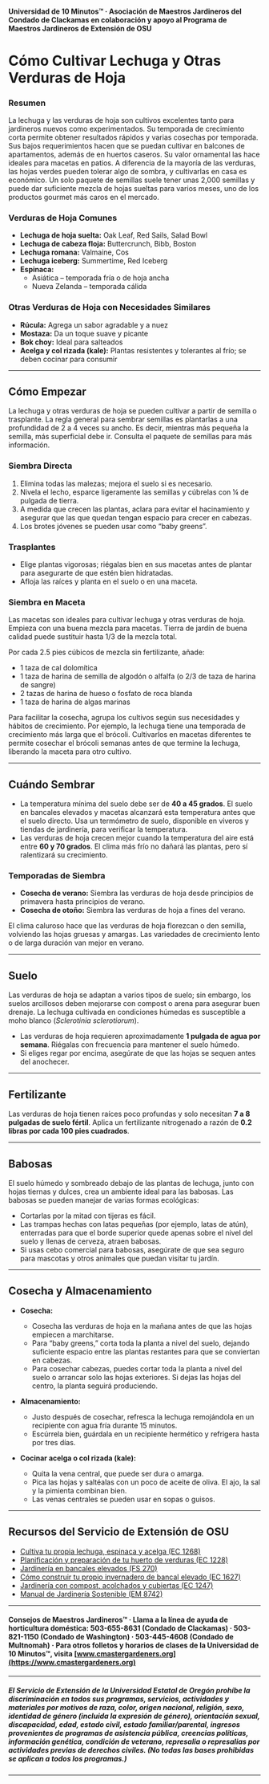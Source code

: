 #### Universidad de 10 Minutos™ · Asociación de Maestros Jardineros del Condado de Clackamas en colaboración y apoyo al Programa de Maestros Jardineros de Extensión de OSU

# Cómo Cultivar Lechuga y Otras Verduras de Hoja

### Resumen

La lechuga y las verduras de hoja son cultivos excelentes tanto para jardineros nuevos como experimentados. Su temporada de crecimiento corta permite obtener resultados rápidos y varias cosechas por temporada. Sus bajos requerimientos hacen que se puedan cultivar en balcones de apartamentos, además de en huertos caseros. Su valor ornamental las hace ideales para macetas en patios. A diferencia de la mayoría de las verduras, las hojas verdes pueden tolerar algo de sombra, y cultivarlas en casa es económico. Un solo paquete de semillas suele tener unas 2,000 semillas y puede dar suficiente mezcla de hojas sueltas para varios meses, uno de los productos gourmet más caros en el mercado.

### Verduras de Hoja Comunes

- **Lechuga de hoja suelta:** Oak Leaf, Red Sails, Salad Bowl
- **Lechuga de cabeza floja:** Buttercrunch, Bibb, Boston
- **Lechuga romana:** Valmaine, Cos
- **Lechuga iceberg:** Summertime, Red Iceberg
- **Espinaca:**
  - Asiática – temporada fría o de hoja ancha
  - Nueva Zelanda – temporada cálida

### Otras Verduras de Hoja con Necesidades Similares

- **Rúcula:** Agrega un sabor agradable y a nuez
- **Mostaza:** Da un toque suave y picante
- **Bok choy:** Ideal para salteados
- **Acelga y col rizada (kale):** Plantas resistentes y tolerantes al frío; se deben cocinar para consumir

---

## Cómo Empezar

La lechuga y otras verduras de hoja se pueden cultivar a partir de semilla o trasplante. La regla general para sembrar semillas es plantarlas a una profundidad de 2 a 4 veces su ancho. Es decir, mientras más pequeña la semilla, más superficial debe ir. Consulta el paquete de semillas para más información.

### Siembra Directa

1. Elimina todas las malezas; mejora el suelo si es necesario.
2. Nivela el lecho, esparce ligeramente las semillas y cúbrelas con ¼ de pulgada de tierra.
3. A medida que crecen las plantas, aclara para evitar el hacinamiento y asegurar que las que quedan tengan espacio para crecer en cabezas.
4. Los brotes jóvenes se pueden usar como “baby greens”.

### Trasplantes

- Elige plantas vigorosas; riégalas bien en sus macetas antes de plantar para asegurarte de que estén bien hidratadas.
- Afloja las raíces y planta en el suelo o en una maceta.

### Siembra en Maceta

Las macetas son ideales para cultivar lechuga y otras verduras de hoja. Empieza con una buena mezcla para macetas. Tierra de jardín de buena calidad puede sustituir hasta 1/3 de la mezcla total.

Por cada 2.5 pies cúbicos de mezcla sin fertilizante, añade:

- 1 taza de cal dolomítica
- 1 taza de harina de semilla de algodón o alfalfa (o 2/3 de taza de harina de sangre)
- 2 tazas de harina de hueso o fosfato de roca blanda
- 1 taza de harina de algas marinas

Para facilitar la cosecha, agrupa los cultivos según sus necesidades y hábitos de crecimiento. Por ejemplo, la lechuga tiene una temporada de crecimiento más larga que el brócoli. Cultivarlos en macetas diferentes te permite cosechar el brócoli semanas antes de que termine la lechuga, liberando la maceta para otro cultivo.

---

## Cuándo Sembrar

- La temperatura mínima del suelo debe ser de **40 a 45 grados**. El suelo en bancales elevados y macetas alcanzará esta temperatura antes que el suelo directo. Usa un termómetro de suelo, disponible en viveros y tiendas de jardinería, para verificar la temperatura.
- Las verduras de hoja crecen mejor cuando la temperatura del aire está entre **60 y 70 grados**. El clima más frío no dañará las plantas, pero sí ralentizará su crecimiento.

### Temporadas de Siembra

- **Cosecha de verano:** Siembra las verduras de hoja desde principios de primavera hasta principios de verano.
- **Cosecha de otoño:** Siembra las verduras de hoja a fines del verano.

El clima caluroso hace que las verduras de hoja florezcan o den semilla, volviendo las hojas gruesas y amargas. Las variedades de crecimiento lento o de larga duración van mejor en verano.

---

## Suelo

Las verduras de hoja se adaptan a varios tipos de suelo; sin embargo, los suelos arcillosos deben mejorarse con compost o arena para asegurar buen drenaje. La lechuga cultivada en condiciones húmedas es susceptible a moho blanco (*Sclerotinia sclerotiorum*).

- Las verduras de hoja requieren aproximadamente **1 pulgada de agua por semana**. Riégalas con frecuencia para mantener el suelo húmedo.
- Si eliges regar por encima, asegúrate de que las hojas se sequen antes del anochecer.

---

## Fertilizante

Las verduras de hoja tienen raíces poco profundas y solo necesitan **7 a 8 pulgadas de suelo fértil**. Aplica un fertilizante nitrogenado a razón de **0.2 libras por cada 100 pies cuadrados**.

---

## Babosas

El suelo húmedo y sombreado debajo de las plantas de lechuga, junto con hojas tiernas y dulces, crea un ambiente ideal para las babosas. Las babosas se pueden manejar de varias formas ecológicas:

- Cortarlas por la mitad con tijeras es fácil.
- Las trampas hechas con latas pequeñas (por ejemplo, latas de atún), enterradas para que el borde superior quede apenas sobre el nivel del suelo y llenas de cerveza, atraen babosas.
- Si usas cebo comercial para babosas, asegúrate de que sea seguro para mascotas y otros animales que puedan visitar tu jardín.

---

## Cosecha y Almacenamiento

- **Cosecha:**
  - Cosecha las verduras de hoja en la mañana antes de que las hojas empiecen a marchitarse.
  - Para “baby greens,” corta toda la planta a nivel del suelo, dejando suficiente espacio entre las plantas restantes para que se conviertan en cabezas.
  - Para cosechar cabezas, puedes cortar toda la planta a nivel del suelo o arrancar solo las hojas exteriores. Si dejas las hojas del centro, la planta seguirá produciendo.

- **Almacenamiento:**
  - Justo después de cosechar, refresca la lechuga remojándola en un recipiente con agua fría durante 15 minutos.
  - Escúrrela bien, guárdala en un recipiente hermético y refrigera hasta por tres días.

- **Cocinar acelga o col rizada (kale):**
  - Quita la vena central, que puede ser dura o amarga.
  - Pica las hojas y saltéalas con un poco de aceite de oliva. El ajo, la sal y la pimienta combinan bien.
  - Las venas centrales se pueden usar en sopas o guisos.

---

## Recursos del Servicio de Extensión de OSU

- [Cultiva tu propia lechuga, espinaca y acelga (EC 1268)](https://catalog.extension.oregonstate.edu/)
- [Planificación y preparación de tu huerto de verduras (EC 1228)](https://catalog.extension.oregonstate.edu/)
- [Jardinería en bancales elevados (FS 270)](https://catalog.extension.oregonstate.edu/)
- [Cómo construir tu propio invernadero de bancal elevado (EC 1627)](https://catalog.extension.oregonstate.edu/)
- [Jardinería con compost, acolchados y cubiertas (EC 1247)](https://catalog.extension.oregonstate.edu/)
- [Manual de Jardinería Sostenible (EM 8742)](https://catalog.extension.oregonstate.edu/)

---

#### Consejos de Maestros Jardineros™ · Llama a la línea de ayuda de horticultura doméstica: 503-655-8631 (Condado de Clackamas) · 503-821-1150 (Condado de Washington) · 503-445-4608 (Condado de Multnomah) · Para otros folletos y horarios de clases de la Universidad de 10 Minutos™, visita [www.cmastergardeners.org](https://www.cmastergardeners.org)

---

##### El Servicio de Extensión de la Universidad Estatal de Oregón prohíbe la discriminación en todos sus programas, servicios, actividades y materiales por motivos de raza, color, origen nacional, religión, sexo, identidad de género (incluida la expresión de género), orientación sexual, discapacidad, edad, estado civil, estado familiar/parental, ingresos provenientes de programas de asistencia pública, creencias políticas, información genética, condición de veterano, represalia o represalias por actividades previas de derechos civiles. (No todas las bases prohibidas se aplican a todos los programas.)
---